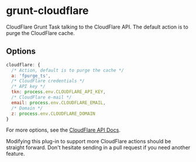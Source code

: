 grunt-cloudflare
================

CloudFlare Grunt Task talking to the CloudFlare API.
The default action is to purge the CloudFlare cache.

Options
-------

``` js
cloudflare: {
  /* Action, default is to purge the cache */
  a: 'fpurge_ts',
  /* CloudFlare credentials */
  /* API key */
  tkn: process.env.CLOUDFLARE_API_KEY,
  /* CloudFlare e-mail */
  email: process.env.CLOUDFLARE_EMAIL,
  /* Domain */
  z: process.env.CLOUDFLARE_DOMAIN
}
```

For more options, see the
 [CloudFlare API Docs](http://www.cloudflare.com/docs/client-api.html#s2.1).

Modifying this plug-in to support more CloudFlare actions
should be straight forward.
Don't hesitate sending in a pull request
if you need another feature.
